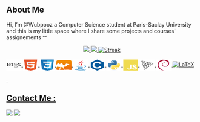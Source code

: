 ## About Me

Hi, I’m @Wubpooz a Computer Science student at Paris-Saclay University and this is my little space where I share some projects and courses' assignements ^^  

<div align="center">
  <a href="https://github.com/Wubpooz">
   <!-- alternative light/dark mode (not working inside html tags ; needed to center)
  <img height="180em" src="https://github-readme-stats.vercel.app/api?username=Wubpooz&show_icons=true&theme=default&include_all_commits=true&count_private=true#gh-light-mode-only"/>
  <img height="180em" src="https://github-readme-stats.vercel.app/api/top-langs/?username=Wubpooz&layout=compact&langs_count=7&theme=default#gh-light-mode-only"/>
  -->
    
  <img height="180em" src="https://github-readme-stats.vercel.app/api?username=Wubpooz&show_icons=true&theme=vision-friendly-dark&include_all_commits=true&count_private=true#gh-dark-mode-only"/>
  <img height="180em" src="https://github-readme-stats.vercel.app/api/top-langs/?username=Wubpooz&layout=compact&langs_count=7&theme=vision-friendly-dark#gh-dark-mode-only"/>
    <img class="m-2 select-none pointer-events-none" draggable="false" id="streak" src="https://github-readme-streak-stats.herokuapp.com?user=Wubpooz&theme=vision-friendly-dark&border_radius=4.6&date_format=j%20M%5B%20Y%5D" alt="Streak">
    
    
 <!--<img draggable="false" id="quote" src="https://quotes-github-readme.vercel.app/api?type=horizontal&theme=dark" alt="Random Quote">-->
    
</div>
<div style="display: inline_block;"><br>    <!-- style="background-color: white;" isn't owrking for now since github sanitizes any CSS ; might work in the future -->
  
  <img style="background-color: white;" align="center" alt="LateX" height="30" width="40" src="https://raw.githubusercontent.com/devicons/devicon/master/icons/latex/latex-original.svg" >
  <img align="center" alt="HTML" height="30" width="40" src="https://raw.githubusercontent.com/devicons/devicon/master/icons/html5/html5-original.svg">
  <img align="center" alt="CSS" height="30" width="40" src="https://raw.githubusercontent.com/devicons/devicon/master/icons/css3/css3-original.svg">
  <img style="background-color: white;" align="center" alt="OCaml" height="30" width="40" src="https://raw.githubusercontent.com/devicons/devicon/master/icons/ocaml/ocaml-original.svg">
  <img style="background-color: white;" align="center" alt="Java" height="30" width="40" src="https://raw.githubusercontent.com/devicons/devicon/master/icons/java/java-original.svg">
  <img style="background-color: white;" align="center" alt="C" height="30" width="40" src="https://raw.githubusercontent.com/devicons/devicon/master/icons/c/c-plain.svg">
  <img align="center" alt="Python" height="30" width="40" src="https://raw.githubusercontent.com/devicons/devicon/master/icons/python/python-original.svg">
  <img align="center" alt="Js" height="30" width="40" src="https://raw.githubusercontent.com/devicons/devicon/master/icons/javascript/javascript-plain.svg">
  <img style="background-color: white;" align="center" alt="ThreeJs" height="30" width="40" src="https://raw.githubusercontent.com/devicons/devicon/master/icons/threejs/threejs-original.svg">
  <img style="background-color: white;" align="center" alt="Debian" height="30" width="40" src="https://raw.githubusercontent.com/devicons/devicon/master/icons/debian/debian-original.svg">
  
  <img src="https://img.shields.io/badge/latex-%23008080.svg?style=for-the-badge&amp;logo=latex&amp;logoColor=white" alt="LaTeX">
</div>
  
 
 &nbsp;
 ## Contact Me : 
 <div>
  <a href = "mailto:mathieu.waharte@universite-paris-saclay.fr"><img src="https://img.shields.io/badge/-Gmail-%23333?style=for-the-badge&logo=gmail&logoColor=white" target="_blank"></a>
  <a href="https://www.linkedin.com/in/mathieu-w-a9ba36211" target="_blank"><img src="https://img.shields.io/badge/-LinkedIn-%230077B5?style=for-the-badge&logo=linkedin&logoColor=white" target="_blank"></a> 
</div>
